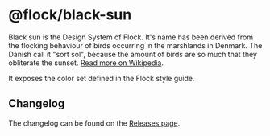 # @flock/black-sun

Black sun is the Design System of Flock. It's name has been derived from the flocking behaviour of birds occurring in the marshlands in Denmark. The Danish call it "sort sol", because the amount of birds are so much that they obliterate the sunset. [Read more on Wikipedia](<https://en.wikipedia.org/wiki/Sort_sol_(bird_flock)>).

It exposes the color set defined in the Flock style guide.

## Changelog

The changelog can be found on the [Releases page](https://github.com/flock-community/@flock/black-sun/releases).
